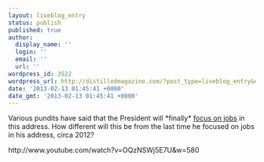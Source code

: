 ```yaml
---
layout: liveblog_entry
status: publish
published: true
author:
  display_name: ''
  login: ''
  email: ''
  url: ''
wordpress_id: 3522
wordpress_url: http://distilledmagazine.com/?post_type=liveblog_entry&#038;p=3522
date: '2013-02-13 01:45:41 +0000'
date_gmt: '2013-02-13 01:45:41 +0000'
---
```

<p>Various pundits have said that the President will *finally* <a href="http://theweek.com/article/index/239984/obamas-state-of-the-union-address-2013-a-viewers-guide">focus on jobs</a> in this address. How different will this be from the last time he focused on jobs in his address, circa 2012?</p>
<p>http://www.youtube.com/watch?v=OQzNSWj5E7U&amp;w=580</p>
